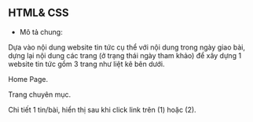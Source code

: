## HTML& CSS

- Mô tả chung:

Dựa vào nội dung website tin tức cụ thể với nội dung trong ngày giao bài, dựng lại nội dung các trang (ở trạng thái ngày tham khảo) để xây dựng 1 website tin tức gồm 3 trang như liệt kê bên dưới.

Home Page.

Trang chuyên mục.

Chi tiết 1 tin/bài, hiển thị sau khi click link trên (1) hoặc (2).
